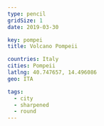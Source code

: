 ```yaml
---
type: pencil
gridSize: 1
date: 2019-03-30

key: pompei
title: Volcano Pompeii

countries: Italy
cities: Pompeii
latlng: 40.747657, 14.496086
geo: ITA

tags:
  - city
  - sharpened
  - round
---
```

